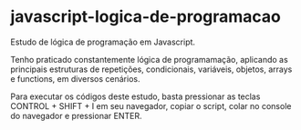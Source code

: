 # javascript-logica-de-programacao
 Estudo de lógica de programação em Javascript.

Tenho praticado constantemente lógica de programamação, aplicando as principais estruturas de repetições, condicionais, variáveis, objetos, arrays e functions, em diversos cenários.

Para executar os códigos deste estudo, basta pressionar as teclas CONTROL + SHIFT + I em seu navegador, copiar o script, colar no console do navegador e pressionar ENTER.
